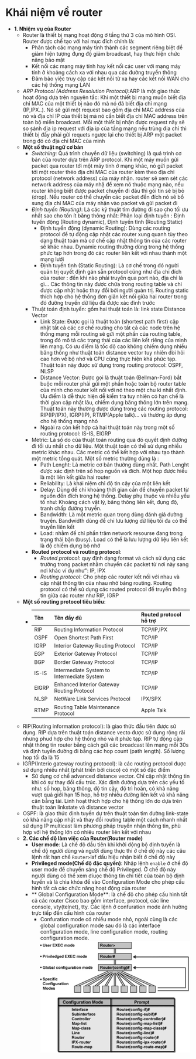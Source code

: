 # Khái niệm về router
- **1. Nhiệm vụ của Router**
    - Router là thiết bị mạng hoạt động ở tầng thứ 3 của mô hình OSI. Router được chế tạo với hai mục đích chính là:
      - Phân tách các mạng máy tính thành các segment riêng biệt để giảm hiện tượng đụng độ giảm broadcast, hay thực hiện chức năng bảo mật
      - Kết nối các mạng máy tính hay kết nối các user với mạng máy tính ở khoảng cách xa với nhau qua các đường truyền thông
      - Đảm bảo việc truy cập các kết nối từ xa hay các kết nối WAN cho các hệ thống mạng LAN
    - *ARP Protocol (Address Resolution Protocol)*:ARP là một giao thức hoạt động dựa trên nguyên tắc: Khi một thiết bị mạng muốn biết địa chỉ MAC của một thiết bị nào đó mà nó đã biết địa chỉ mạng (IP,IPX..). Nó sẽ gửi một request bao gồm địa chỉ MAC address của nó và địa chỉ IP của thiết bị mà nó cần biết địa chỉ MAC address trên toàn bộ miền broadcast. Mỗi một thiết bị nhận được request nãy sẽ so sánh địa ip request với địa ip của tầng mạng nếu trùng địa chỉ thì thiết bị đấy phải gửi requets ngược lại cho thiết bị ARP một packet trong đó có địa chỉ MAC của mình
     - **Một số thuật ngữ cơ bản**
       - *Switching*: Quá trình chuyển dữ liệu (switching) là quá trình cơ bản của router dựa trên ARP protocol. Khi một máy muốn gửi packet qua router tới một máy tính ở mạng khác, nó gửi packet tới một router théo địa chỉ MAC của router kèm theo địa chỉ protocol (network address) của máy nhận. router sẽ xem sét các network address của máy nhậ để xem nó thuộc mạng nào, nếu router không biết được packet chuyển đi đâu thì gói tin sẽ bị bỏ (drop). Nếu router có thể chuyển các packet đến đích nó sẽ bổ sung địa chỉ MAC của máy nhận vào packet và gửi packet đi
       - *Định tuyến (Routing)*: Là các kỹ thuật tìm đường đi sao cho tối ưu nhất sao cho tốn ít băng thông nhất: Phân loại định tuyến : Định tuyến động (Routing dynamic), Định tuyến tĩnh (Routing Static)
         - Định tuyến động (dynamic Routing): Dùng các routing protocol để tự động cập nhật các router xung quanh tùy theo dạng thuật toán mà cơ chế cập nhật thông tin của các router sẽ khác nhau. Dynamic routing thường dùng trong hệ thống phức tạp hơn trong đó các router liên kết với nhau thành một mạng lưới   
         - Định tuyến tình (Static Routing): Là cơ chế trong đó người quản trị quyết định gán sẵn protocol cũng như địa chỉ đích của router : đến khi nào phải truyền qua port nào, địa chỉ là gì... Các thông tin này được chứa trong routing table và chỉ được cập nhật hoặc thay đổi bởi người quản trị. Routing static thích hợp cho hệ thống đơn giản kết nối giữa hai router trong đó đường truyền dữ liệu đã được xác đinh trước
        - Thuật toán định tuyến: gồm hai thuật toán là: link state Distance Vector
          - Link State: Được gọi là thuật toán (shortest path first) cập nhật tất cả các cơ chế routing cho tất cả các node trên hệ thống mạng mỗi routing sẽ gửi một phần của routing table, trong đó mô tả các trạng thái của các liên kết riêng của mình lên mạng. Có ưu điểm là tốc độ cao không chiếm dụng nhiều băng thông như thuật toán distance vector tuy nhiên đòi hỏi cao hơn về bộ nhớ và CPU cũng thực hiện khá phức tạp. Thuật toán này được sử dụng trong routing protocol: OSPF, NLSP
          - Distance Vector: Được gọi là thuật toán (Bellman-Ford) bắt buộc mỗi router phải gửi một phần hoặc toàn bộ router table của  mình cho router kết nối với nó theo một chu kì nhất định. Ưu điểm là dễ thực hiện dễ kiểm tra tuy nhiên có hạn chế là thời gian cập nhật lâu, chiếm dụng băng thông lớn trên mạng. Thuật toán này thường được dùng trong các routing protocol: RIP(IP/IPX), IGRP(IP), RTMP(Apple talk)... và thường áp dụng cho hệ thống mạng nhỏ
          - Ngoài ra còn kết hợp cả hai thuật toán này trong một số routing protocol: IS-IS, EIGRP
        - Metric: Là số do của thuật toán routing qua đó quyết định đường đi tối ưu nhất cho dữ liệu. Một thuật toán có thể sử dụng nhiều metric khác nhau. Các metric có thể kết hợp với nhau tạo thành một metric tổng quát. Một số metric thường dùng là :
          - Path Lenght: Là metric cơ bản thường dùng nhất. Path Lenght được xác định trên số hop nguồn và đích. Một hop được hiểu là một liên kết giữa hai router 
          - Reliability: Là khái niệm chỉ độ tin cậy của một liên kết 
          - Delay: Dùng để chỉ khoảng thời gian cần để chuyển packet từ nguồn đến đích trong hệ thống. Delay phụ thuộc và nhiều yếu tố như: Khoảng cách vật lý, băng thông liên kết, đụng độ, tranh chấp đường truyền.
          - Bandwidth: Là một metric quan trọng dùng đánh giá đường truyền. Bandwidth dùng để chỉ lưu lượng dữ liệu tối đa có thể truyền liên kết 
          - Load: nhằm để chỉ phần trăm network resourse đang trong trạng thái bận (busy). Load có thể là lưu lượng dữ liệu liên kết là độ chiếm dụng bộ nhớ 
       - **Routed protocol và routing protocol**:
         - *Routed protocol*: quy định dạng format và cách sử dụng các trường trong packet nhằm chuyển các packet từ nơi này sang nơi khác ví dụ như": IP, IPX
         - *Routing protocol*: Cho phép các router kết nối với nhau và cập nhật thông tin của nhau nhờ bảng routing. Routing protocol có thể sử dụng các routed protocol để truyền thông tin giữa các router như RIP, IGRP
     - **Một số routing protocol tiêu biểu**:
        -    | Tên | Tên đầy đủ | Routed protocol hỗ trợ |
             | --- | ---------- | ---------------------- |
             | RIP | Routing Information Protocol | TCP/IP,IPX |
             | OSPF | Open Shortest Path First | TCP/IP |
             | IGRP | Interior Gateway Routing Protocol | TCP/IP |
             | EGP | Exterior Gateway Protocol | TCP/IP |
             | BGP | Border Gateway Protocol | TCP/IP |
             | IS-IS | Intermediate System to Intermediate System | TCP/IP |
             | EIGRP | Enhanced Interior Gateway Routing Protocol | TCP/IP |
             | NLSP | NetWare Link Services Protocol | IPX/SPX |
             | RTMP | Routing Table Maintenance Protocol | Apple Talk | 
     - RIP(Routing information protocol): là giao thức đầu tiên được sử dụng. RIP dựa trên thuật toán distance vecto được sử dụng rộng rãi nhưng phud hợp cho hệ thống nhỏ và ít phức tạp. RIP tự động cập nhật thông tin router bằng cách gửi các broadcast lên mạng mỗi 30s và định tuyến đường đi bằng các hop count (path length). Số lượng hop tối đa là 15
     - IGRP(Interio gateway routing protocol): là các routing protocol được sử dụng nhiều nhất (phát triển bởi cisco) có một số đặc điểm
       - Sử dụng cơ chế advanced distance vector. Chỉ cập nhật thông tin khi có sự thay đổi cấu trúc. Xác định đường dựa trên các yếu tố như: số hop, băng thông, độ tin cậy, độ trì hoãn, có khả năng vượt quá giới hạn 15 hop, hỗ trợ nhiều đường liên kết và khả năng cân bằng tải. Linh hoạt thích hợp cho hệ thống lớn do dựa trên thuật toán linkstate và distance vector
     - OSPF: là giao thức định tuyến dự trên thuật toán tìm đường link-state có khả năng cập nhật và thay đổi routing table một cách nhanh nhất sử dụng IP multicast làm phương pháp truyền nhận thông tin, phù hợp với hệ thống lớn có nhiêu router liên kết với nhau
  - **2. Các chế dộ làm việc của Router(Router mode)**
     - **User mode**: Là chế độ đầu tiên khi khởi động bộ định tuyến là chế dộ người dùng và người dùng thực thi ở chế dộ này các câu lệnh rất hạn chế
         `Router>`laf dấu hiệu nhận biết ở chế độ này
     - **Privileged mode(Chế độ đặc quyền)**: Nhập lệnh `enable` ở chế độ user mode để chuyển sáng chế độ Privileged. Ở chế độ này người dùng có thể xem điuọc thông tin chi tiết của toàn bộ định tuyến và là chìa khóa để vào Configuration Mode cho phép cấu hình tất cả các chức năng hoạt động của router
     - ** Global Configuration Mode**: là chế độ cho phép cấu hình tất cả các router Cisco bao gồm interface, protocol, các line console, vty(telnet), tty. Các lệnh ở confuration mode ảnh hưởng trực tiếp đến cấu hình của router
       - Confuration mode có nhiều mode nhỏ, ngoài cùng là các global configuration mode sau đó là các interface configuration mode, line configuration mode, routing configuration mode.
       ![](https://github.com/daitq1998/Linux-basic/blob/master/CCNA/png/co%CC%80nig.PNG)
    
